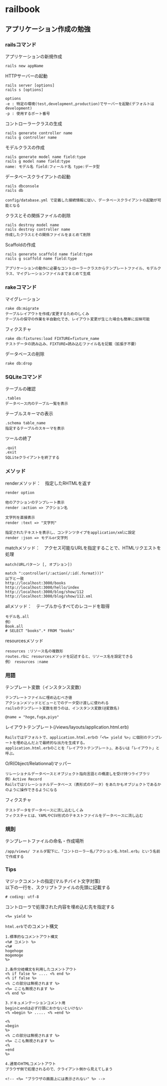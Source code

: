 # railbook

## アプリケーション作成の勉強

### railsコマンド
    
アプリケーションの新規作成  

    rails new appName
  

HTTPサーバーの起動  

    rails server [options]
    rails s [options]
    
    options
    -e : 特定の環境(test,development,production)でサーバーを起動(デフォルトはdevelopment)
    -p : 使用するポート番号


コントローラークラスの生成

    rails generate controller name
    rails g controller name

モデルクラスの作成

    rails generate model name field:type
    rails g model name field:type
    name: モデル名 field:フィールド名 type:データ型

データベースクライアントの起動

    rails dbconsole
    rails db

    config/database.yml で定義した接続情報に従い、データベースクライアントの起動が可能となる

クラスとその関係ファイルの削除

    rails destroy model name
    rails destroy controller name
    作成したクラスとその関係ファイルをまとめて削除

Scaffoldの作成

    rails generate scaffold name field:type
    rails g scaffold name field:type

    アプリケーションの動作に必要なコントローラークラスからテンプレートファイル、モデルクラス、マイグレーションファイルまでまとめて生成



### rakeコマンド

マイグレーション

    rake db:migrate
    テーブルレイアウトを作成/変更するためのしくみ
    テーブルの保守の作業を半自動化でき、レイアウト変更が生じた場合も簡単に反映可能

フィクスチャ

    rake db:fixtures:load FIXTURE=fixture_name
    テストデータの読み込み、FIXTURE=読み込むファイル名を記載（拡張子不要）


データベースの削除

    rake db:drop


### SQLiteコマンド

テーブルの確認

    .tables
    データベース内のテーブル一覧を表示

テーブルスキーマの表示

    .schema table_name
    指定するテーブルのスキーマを表示

ツールの終了
    
    .quit
    .exit
    SQLiteクライアントを終了する

### メソッド

renderメソッド：　指定したRHTMLを返す

    render option

    他のアクションのテンプレート表示
    render :action => アクション名

    文字列を直接表示
    render :text => "文字列"

    指定されたテキストを表示し、コンテンツタイプをapplication/xmlに設定
    render :json => モデルor文字列

matchメソッド：　アクセス可能なURLを指定することで、HTMLリクエストを処理

    match(URLパターン [, オプション])
    
    match ":controller(/:action(/:id(.format)))"
    以下と一致
    http://localhost:3000/books
    http://localhost:3000/hello/index
    http://localhost:3000/blog/show/112
    http://localhost:3000/blog/show/112.xml


allメソッド：　テーブルからすべてのレコードを取得

    モデル名.all
    例）
    Book.all
    # SELECT "books".* FROM "books"


resourcesメソッド

    resources :リソース名の複数形
    routes.rbに resourcesメソッドを記述すると、リソース名を設定できる
    例）　resources :name

### 用語

テンプレート変数（インスタンス変数）

    テンプレートファイルに埋め込むべき値
    アクションメソッドとビューとでのデータ受け渡しに使われる
    railsのテンプレート変数を担うのは、インスタンス変数(@変数名)

    @name = "hoge,fuga,piyo"

レイアウトテンプレート(/views/layouts/application.html.erb)

    Railsではデフォルトで、application.html.erbの「<%= yield %>」に個別のテンプレートを埋め込んだ上で最終的な出力を生成する。
    application.html.erbのことを「レイアウトテンプレート」、あるいは「レイアウト」と呼ぶ。

O/R(Object/Relationnal)マッパー

    リレーショナルデータベースとオブジェクト指向言語との橋渡しを受け持つライブラリ
    例）Active Record
    Railsではリレーショナルデータベース（表形式のデータ）をあたかもオブジェクトであるかのように操作できるようになる

フィクスチャ

    テストデータをデータベースに流し込むしくみ
    フィクスチャとは、YAMLやCSV形式のテキストファイルをデータベースに流し込む




### 規則

テンプレートファイルの命名・作成場所
    
    /app/views/ フォルダ配下に、「コントローラー名/アクション名.html.erb」という名前で作成する  


### Tips

マジックコメントの指定(マルチバイト文字対策)  
以下の一行を、スクリプトファイルの先頭に記載する

    # coding: utf-8

コントローラで処理された内容を埋め込む先を指定する

    <%= yield %>

`html.erb`でのコメント構文

    1.標準的なコメントアウト構文
    <%# コメント %>
    <%#
    hogehoge
    mogemoge
    %>

    2.条件分岐構文を利用したコメントアウト
    <% if false %> .... <% end %>
    <% if false %>
    <% この部分は無視されます %>
    <%= ここも無視されます %>
    <% end %>

    3.ドキュメンテーションコメント用
    beginとendは必ず行頭におかないといけない
    <% =begin %> ..... <% =end %>

    <%
    =begin
    %>
    <% この部分は無視されます %>
    <%= ここも無視されます %>
    <%
    =end
    %>

    4.通常のHTMLコメントアウト
    ブラウザ側で処理されるので、クライアント側から見えてしまう

    <!-- <%= "ブラウザの画面上には表示されない" %> -->

